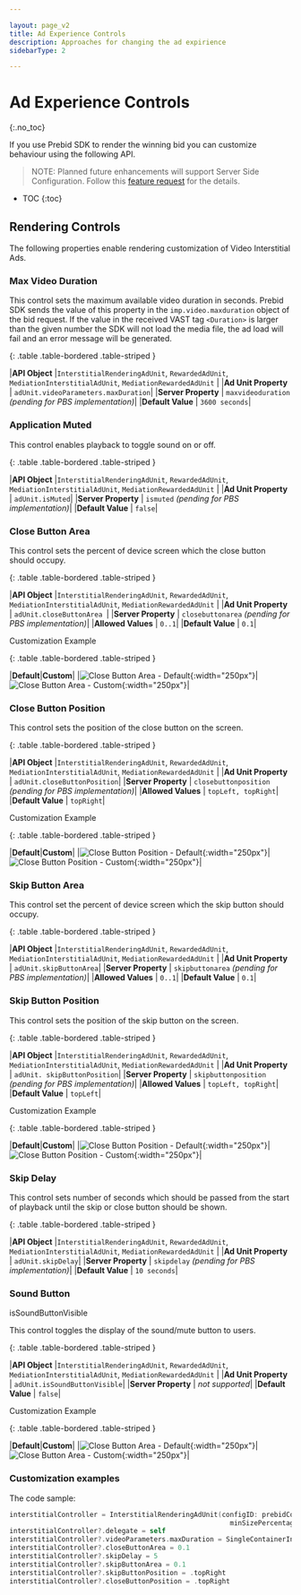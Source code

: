 ```yaml
---

layout: page_v2
title: Ad Experience Controls
description: Approaches for changing the ad expirience 
sidebarType: 2

---
```


# Ad Experience Controls
{:.no_toc}

If you use Prebid SDK to render the winning bid you can customize behaviour using the following API. 

> NOTE: Planned future enhancements will support Server Side Configuration. Follow this [feature request](https://github.com/prebid/prebid-server/issues/2186) for the details. 

* TOC
{:toc}


## Rendering Controls

The following properties enable rendering customization of Video Interstitial Ads.

### Max Video Duration

This control sets the maximum available video duration in seconds. Prebid SDK sends the value of this property in the  `imp.video.maxduration` object of the bid request. If the value in the received VAST tag `<Duration>` is larger than the given number the SDK will not load the media file, the ad load will fail and an error message will be generated.


{: .table .table-bordered .table-striped }

|**API Object**         |`InterstitialRenderingAdUnit`, `RewardedAdUnit`, <br />`MediationInterstitialAdUnit`, `MediationRewardedAdUnit` |
|**Ad Unit Property**   | `adUnit.videoParameters.maxDuration`|
|**Server Property**    | `maxvideoduration` *(pending for PBS implementation)*|
|**Default Value**     | `3600 seconds`|

### Application Muted

This control enables playback to toggle sound on or off.

{: .table .table-bordered .table-striped }

|**API Object**         |`InterstitialRenderingAdUnit`, `RewardedAdUnit`, <br />`MediationInterstitialAdUnit`, `MediationRewardedAdUnit` |
|**Ad Unit Property**   | `adUnit.isMuted`|
|**Server Property**    | `ismuted` *(pending for PBS implementation)*|
|**Default Value**     | `false`|

### Close Button Area

This control sets the percent of device screen which the close button should occupy.

{: .table .table-bordered .table-striped }

|**API Object**         |`InterstitialRenderingAdUnit`, `RewardedAdUnit`, <br />`MediationInterstitialAdUnit`, `MediationRewardedAdUnit` |
|**Ad Unit Property**   | `adUnit.closeButtonArea `|
|**Server Property**    | `closebuttonarea` *(pending for PBS implementation)*|
|**Allowed Values**     | `0..1`|
|**Default Value**     | `0.1`|

Customization Example

{: .table .table-bordered .table-striped }

|**Default**|**Custom**|
|![Close Button Area - Default](/assets/images/prebid-mobile/modules/rendering/ad-experience/ios-close-button-area-010.png){:width="250px"}|![Close Button Area - Custom](/assets/images/prebid-mobile/modules/rendering/ad-experience/ios-close-button-area-020.png){:width="250px"}|


### Close Button Position

This control sets the position of the close button on the screen. 

{: .table .table-bordered .table-striped }

|**API Object**         |`InterstitialRenderingAdUnit`, `RewardedAdUnit`, <br />`MediationInterstitialAdUnit`, `MediationRewardedAdUnit` |
|**Ad Unit Property**   | `adUnit.closeButtonPosition`|
|**Server Property**    | `closebuttonposition` *(pending for PBS implementation)*|
|**Allowed Values**     | `topLeft, topRight`|
|**Default Value**     | `topRight`|


Customization Example

{: .table .table-bordered .table-striped }

|**Default**|**Custom**|
|![Close Button Position - Default](/assets/images/prebid-mobile/modules/rendering/ad-experience/ios-close-button-area-010.png){:width="250px"}|![Close Button Position - Custom](/assets/images/prebid-mobile/modules/rendering/ad-experience/ios-close-button-possition-top-left.png){:width="250px"}| 


### Skip Button Area

This control set the percent of device screen which the skip button should occupy. 

{: .table .table-bordered .table-striped }

|**API Object**         |`InterstitialRenderingAdUnit`, `RewardedAdUnit`, <br />`MediationInterstitialAdUnit`, `MediationRewardedAdUnit` |
|**Ad Unit Property**   | `adUnit.skipButtonArea`|
|**Server Property**    | `skipbuttonarea` *(pending for PBS implementation)*|
|**Allowed Values**     | `0..1`|
|**Default Value**     | `0.1`|

### Skip Button Position

This control sets the position of the skip button on the screen. 

{: .table .table-bordered .table-striped }

|**API Object**         |`InterstitialRenderingAdUnit`, `RewardedAdUnit`, <br />`MediationInterstitialAdUnit`, `MediationRewardedAdUnit` |
|**Ad Unit Property**   | `adUnit. skipButtonPosition`|
|**Server Property**    | `skipbuttonposition` *(pending for PBS implementation)*|
|**Allowed Values**     | `topLeft, topRight`|
|**Default Value**     | `topLeft`|

Customization Example

{: .table .table-bordered .table-striped }

|**Default**|**Custom**|
|![Close Button Position - Default](/assets/images/prebid-mobile/modules/rendering/ad-experience/ios-skip-button-possition-top-left.png){:width="250px"}|![Close Button Position - Custom](/assets/images/prebid-mobile/modules/rendering/ad-experience/ios-skip-button-possition-top-right.png){:width="250px"}| 

### Skip Delay

This control sets number of seconds which should be passed from the start of playback until the skip or close button should be shown. 

{: .table .table-bordered .table-striped }

|**API Object**         |`InterstitialRenderingAdUnit`, `RewardedAdUnit`, <br />`MediationInterstitialAdUnit`, `MediationRewardedAdUnit` |
|**Ad Unit Property**   | `adUnit.skipDelay`|
|**Server Property**    | `skipdelay` *(pending for PBS implementation)*|
|**Default Value**     | `10 seconds`|

### Sound Button

isSoundButtonVisible

This control toggles the display of the sound/mute button to users.

{: .table .table-bordered .table-striped }

|**API Object**         |`InterstitialRenderingAdUnit`, `RewardedAdUnit`, <br />`MediationInterstitialAdUnit`, `MediationRewardedAdUnit` |
|**Ad Unit Property**   | `adUnit.isSoundButtonVisible`|
|**Server Property**    | *not supported*|
|**Default Value**     | `false`|

Customization Example

{: .table .table-bordered .table-striped }

|**Default**|**Custom**|
|![Close Button Area - Default](/assets/images/prebid-mobile/modules/rendering/ad-experience/ios-close-button-area-010.png){:width="250px"}|![Close Button Area - Custom](/assets/images/prebid-mobile/modules/rendering/ad-experience/ios-mute-button-visible.png){:width="250px"}|

### Customization examples

The code sample: 

``` swift
interstitialController = InterstitialRenderingAdUnit(configID: prebidConfigId,
                                                       minSizePercentage: CGSize(width: 30, height: 30))
interstitialController?.delegate = self
interstitialController?.videoParameters.maxDuration = SingleContainerInt(integerLiteral: 30)
interstitialController?.closeButtonArea = 0.1
interstitialController?.skipDelay = 5
interstitialController?.skipButtonArea = 0.1
interstitialController?.skipButtonPosition = .topRight
interstitialController?.closeButtonPosition = .topRight
```

